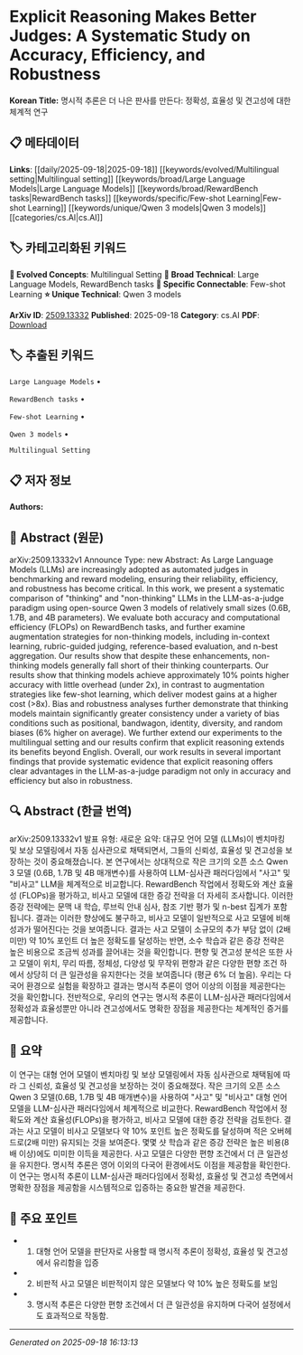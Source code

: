
# Explicit Reasoning Makes Better Judges: A Systematic Study on Accuracy, Efficiency, and Robustness

**Korean Title:** 명시적 추론은 더 나은 판사를 만든다: 정확성, 효율성 및 견고성에 대한 체계적 연구

## 📋 메타데이터

**Links**: [[daily/2025-09-18|2025-09-18]] [[keywords/evolved/Multilingual setting|Multilingual setting]] [[keywords/broad/Large Language Models|Large Language Models]] [[keywords/broad/RewardBench tasks|RewardBench tasks]] [[keywords/specific/Few-shot Learning|Few-shot Learning]] [[keywords/unique/Qwen 3 models|Qwen 3 models]] [[categories/cs.AI|cs.AI]]

## 🏷️ 카테고리화된 키워드
**🚀 Evolved Concepts**: Multilingual Setting
**🔬 Broad Technical**: Large Language Models, RewardBench tasks
**🔗 Specific Connectable**: Few-shot Learning
**⭐ Unique Technical**: Qwen 3 models

**ArXiv ID**: [2509.13332](https://arxiv.org/abs/2509.13332)
**Published**: 2025-09-18
**Category**: cs.AI
**PDF**: [Download](https://arxiv.org/pdf/2509.13332.pdf)


## 🏷️ 추출된 키워드



`Large Language Models` • 

`RewardBench tasks` • 

`Few-shot Learning` • 

`Qwen 3 models` • 

`Multilingual Setting`



## 📋 저자 정보

**Authors:** 

## 📄 Abstract (원문)

arXiv:2509.13332v1 Announce Type: new 
Abstract: As Large Language Models (LLMs) are increasingly adopted as automated judges in benchmarking and reward modeling, ensuring their reliability, efficiency, and robustness has become critical. In this work, we present a systematic comparison of "thinking" and "non-thinking" LLMs in the LLM-as-a-judge paradigm using open-source Qwen 3 models of relatively small sizes (0.6B, 1.7B, and 4B parameters). We evaluate both accuracy and computational efficiency (FLOPs) on RewardBench tasks, and further examine augmentation strategies for non-thinking models, including in-context learning, rubric-guided judging, reference-based evaluation, and n-best aggregation. Our results show that despite these enhancements, non-thinking models generally fall short of their thinking counterparts. Our results show that thinking models achieve approximately 10% points higher accuracy with little overhead (under 2x), in contrast to augmentation strategies like few-shot learning, which deliver modest gains at a higher cost (>8x). Bias and robustness analyses further demonstrate that thinking models maintain significantly greater consistency under a variety of bias conditions such as positional, bandwagon, identity, diversity, and random biases (6% higher on average). We further extend our experiments to the multilingual setting and our results confirm that explicit reasoning extends its benefits beyond English. Overall, our work results in several important findings that provide systematic evidence that explicit reasoning offers clear advantages in the LLM-as-a-judge paradigm not only in accuracy and efficiency but also in robustness.

## 🔍 Abstract (한글 번역)

arXiv:2509.13332v1 발표 유형: 새로운
요약: 대규모 언어 모델 (LLMs)이 벤치마킹 및 보상 모델링에서 자동 심사관으로 채택되면서, 그들의 신뢰성, 효율성 및 견고성을 보장하는 것이 중요해졌습니다. 본 연구에서는 상대적으로 작은 크기의 오픈 소스 Qwen 3 모델 (0.6B, 1.7B 및 4B 매개변수)를 사용하여 LLM-심사관 패러다임에서 "사고" 및 "비사고" LLM을 체계적으로 비교합니다. RewardBench 작업에서 정확도와 계산 효율성 (FLOPs)을 평가하고, 비사고 모델에 대한 증강 전략을 더 자세히 조사합니다. 이러한 증강 전략에는 문맥 내 학습, 루브릭 안내 심사, 참조 기반 평가 및 n-best 집계가 포함됩니다. 결과는 이러한 향상에도 불구하고, 비사고 모델이 일반적으로 사고 모델에 비해 성과가 떨어진다는 것을 보여줍니다. 결과는 사고 모델이 소규모의 추가 부담 없이 (2배 미만) 약 10% 포인트 더 높은 정확도를 달성하는 반면, 소수 학습과 같은 증강 전략은 높은 비용으로 조금씩 성과를 끌어내는 것을 확인합니다. 편향 및 견고성 분석은 또한 사고 모델이 위치, 무리 따름, 정체성, 다양성 및 무작위 편향과 같은 다양한 편향 조건 하에서 상당히 더 큰 일관성을 유지한다는 것을 보여줍니다 (평균 6% 더 높음). 우리는 다국어 환경으로 실험을 확장하고 결과는 명시적 추론이 영어 이상의 이점을 제공한다는 것을 확인합니다. 전반적으로, 우리의 연구는 명시적 추론이 LLM-심사관 패러다임에서 정확성과 효율성뿐만 아니라 견고성에서도 명확한 장점을 제공한다는 체계적인 증거를 제공합니다.

## 📝 요약

이 연구는 대형 언어 모델이 벤치마킹 및 보상 모델링에서 자동 심사관으로 채택됨에 따라 그 신뢰성, 효율성 및 견고성을 보장하는 것이 중요해졌다. 작은 크기의 오픈 소스 Qwen 3 모델(0.6B, 1.7B 및 4B 매개변수)을 사용하여 "사고" 및 "비사고" 대형 언어 모델을 LLM-심사관 패러다임에서 체계적으로 비교한다. RewardBench 작업에서 정확도와 계산 효율성(FLOPs)을 평가하고, 비사고 모델에 대한 증강 전략을 검토한다. 결과는 사고 모델이 비사고 모델보다 약 10% 포인트 높은 정확도를 달성하며 적은 오버헤드로(2배 미만) 유지되는 것을 보여준다. 몇몇 샷 학습과 같은 증강 전략은 높은 비용(8배 이상)에도 미미한 이득을 제공한다. 사고 모델은 다양한 편향 조건에서 더 큰 일관성을 유지한다. 명시적 추론은 영어 이외의 다국어 환경에서도 이점을 제공함을 확인한다. 이 연구는 명시적 추론이 LLM-심사관 패러다임에서 정확성, 효율성 및 견고성 측면에서 명확한 장점을 제공함을 시스템적으로 입증하는 중요한 발견을 제공한다.

## 🎯 주요 포인트


- 1. 대형 언어 모델을 판단자로 사용할 때 명시적 추론이 정확성, 효율성 및 견고성에서 유리함을 입증

- 2. 비판적 사고 모델은 비판적이지 않은 모델보다 약 10% 높은 정확도를 보임

- 3. 명시적 추론은 다양한 편향 조건에서 더 큰 일관성을 유지하며 다국어 설정에서도 효과적으로 작동함.


---

*Generated on 2025-09-18 16:13:13*